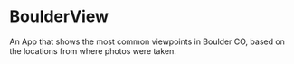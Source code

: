 # BoulderView
An App that shows the most common viewpoints in Boulder CO, based on the locations from where photos were taken.
